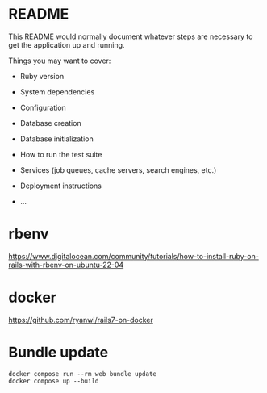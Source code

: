 # README

This README would normally document whatever steps are necessary to get the
application up and running.

Things you may want to cover:

* Ruby version

* System dependencies

* Configuration

* Database creation

* Database initialization

* How to run the test suite

* Services (job queues, cache servers, search engines, etc.)

* Deployment instructions

* ...

# rbenv

https://www.digitalocean.com/community/tutorials/how-to-install-ruby-on-rails-with-rbenv-on-ubuntu-22-04

# docker

https://github.com/ryanwi/rails7-on-docker

# Bundle update

```
docker compose run --rm web bundle update
docker compose up --build
```